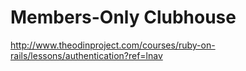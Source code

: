 # Members-Only Clubhouse

http://www.theodinproject.com/courses/ruby-on-rails/lessons/authentication?ref=lnav